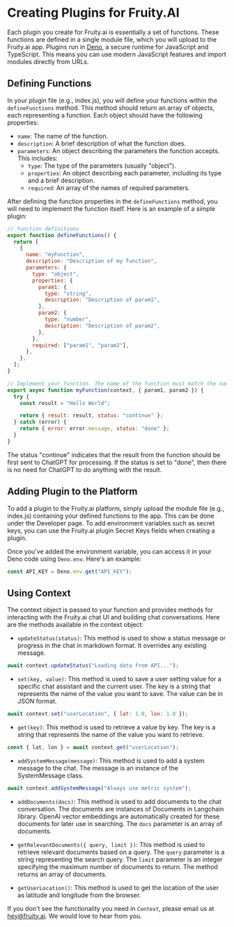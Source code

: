 # Creating Plugins for Fruity.AI

Each plugin you create for Fruity.ai is essentially a set of functions.
These functions are defined in a single module file, which you will upload to the Fruity.ai app.
Plugins run in [Deno](https://deno.land/), a secure runtime for JavaScript and TypeScript. This means you can use modern JavaScript features and import modules directly from URLs.

## Defining Functions

In your plugin file (e.g., index.js), you will define your functions within the `defineFunctions` method. This method should return an array of objects, each representing a function. Each object should have the following properties:

- `name`: The name of the function.
- `description`: A brief description of what the function does.
- `parameters`: An object describing the parameters the function accepts. This includes:
  - `type`: The type of the parameters (usually "object").
  - `properties`: An object describing each parameter, including its type and a brief description.
  - `required`: An array of the names of required parameters.

After defining the function properties in the `defineFunctions` method, you will need to implement the function itself.
Here is an example of a simple plugin:

```javascript
// function definitions
export function defineFunctions() {
  return [
    {
      name: "myFunction",
      description: "Description of my function",
      parameters: {
        type: "object",
        properties: {
          param1: {
            type: "string",
            description: "Description of param1",
          },
          param2: {
            type: "number",
            description: "Description of param2",
          },
        },
        required: ["param1", "param2"],
      },
    },
  ];
}

// Implement your function. The name of the function must match the name in the function definition above.
export async function myFunction(context, { param1, param2 }) {
  try {
    const result = "Hello World";

    return { result: result, status: "continue" };
  } catch (error) {
    return { error: error.message, status: "done" };
  }
}
```

The status "continue" indicates that the result from the function should be first sent to ChatGPT for processing.
If the status is set to "done", then there is no need for ChatGPT to do anything with the result.

## Adding Plugin to the Platform

To add a plugin to the Fruity.ai platform, simply upload the module file (e.g., index.js) containing your defined functions to the app. This can be done under the Developer page.
To add environment variables such as secret keys, you can use the Fruity.ai plugin Secret Keys fields when creating a plugin.

Once you've added the environment variable, you can access it in your Deno code using `Deno.env`. Here's an example:

```javascript
const API_KEY = Deno.env.get("API_KEY");
```

## Using Context

The context object is passed to your function and provides methods for interacting with the Fruity.ai chat UI and building chat conversations.
Here are the methods available in the context object:

- `updateStatus(status)`: This method is used to show a status message or progress in the chat in markdown format. It overrides any existing message.

```javascript
await context.updateStatus("Loading data from API...");
```

- `set(key, value)`: This method is used to save a user setting value for a specific chat assistant and the current user. The key is a string that represents the name of the value you want to save. The value can be in JSON format.

```javascript
await context.set("userLocation", { lat: 1.0, lon: 1.0 });
```

- `get(key)`: This method is used to retrieve a value by key. The key is a string that represents the name of the value you want to retrieve.

```javascript
const { lat, lon } = await context.get("userLocation");
```

- `addSystemMessage(message)`: This method is used to add a system message to the chat. The message is an instance of the SystemMessage class.

```javascript
await context.addSystemMessage("Always use metric system");
```

- `addDocuments(docs)`: This method is used to add documents to the chat conversation. The documents are instances of Documents in Langchain library. OpenAI vector embeddings are automatically created for these documents for later use in searching. The `docs` parameter is an array of documents.

- `getRelevantDocuments({ query, limit })`: This method is used to retrieve relevant documents based on a query. The `query` parameter is a string representing the search query. The `limit` parameter is an integer specifying the maximum number of documents to return. The method returns an array of documents.

- `getUserLocation()`: This method is used to get the location of the user as latitude and longitude from the browser.

If you don't see the functionality you need in `Context`, please email us at hey@fruity.ai. We would love to hear from you.
